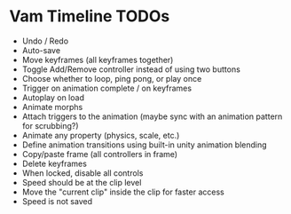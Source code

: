 # Vam Timeline TODOs

- Undo / Redo
- Auto-save
- Move keyframes (all keyframes together)
- Toggle Add/Remove controller instead of using two buttons
- Choose whether to loop, ping pong, or play once
- Trigger on animation complete / on keyframes
- Autoplay on load
- Animate morphs
- Attach triggers to the animation (maybe sync with an animation pattern for scrubbing?)
- Animate any property (physics, scale, etc.)
- Define animation transitions using built-in unity animation blending
- Copy/paste frame (all controllers in frame)
- Delete keyframes
- When locked, disable all controls
- Speed should be at the clip level
- Move the "current clip" inside the clip for faster access
- Speed is not saved